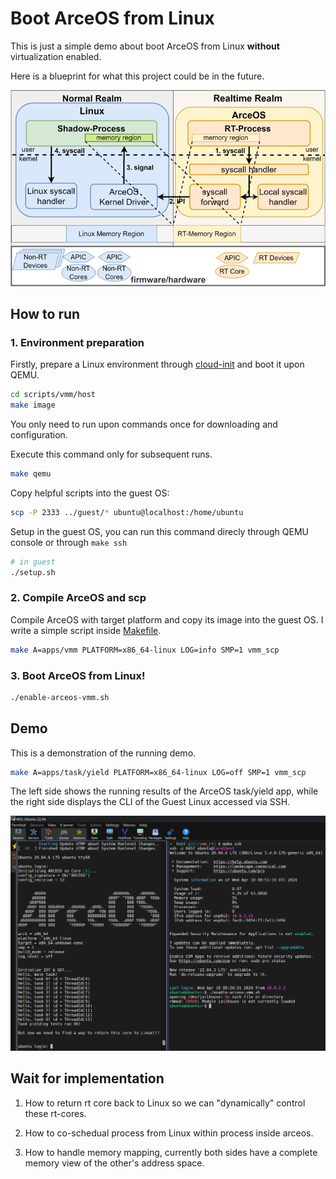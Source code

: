 # Boot ArceOS from Linux

This is just a simple demo about boot ArceOS from Linux **without** virtualization enabled.

Here is a blueprint for what this project could be in the future.

![](doc/figures/ArceOS-RTCore-Blueprint.png)

## How to run

### 1. Environment preparation
Firstly, prepare a Linux environment through [cloud-init](https://cloud-init.io/) and boot it upon QEMU.

```bash
cd scripts/vmm/host
make image
```
You only need to run upon commands once for downloading and configuration.

Execute this command only for subsequent runs.
```bash
make qemu
```

Copy helpful scripts into the guest OS:

```bash
scp -P 2333 ../guest/* ubuntu@localhost:/home/ubuntu
```

Setup in the guest OS, you can run this command direcly through QEMU console or through `make ssh`

```bash   
# in guest
./setup.sh
```

### 2. Compile ArceOS and scp
Compile ArceOS with target platform and copy its image into the guest OS.
I write a simple script inside [Makefile](scripts/vmm/scp.mk).

```bash
make A=apps/vmm PLATFORM=x86_64-linux LOG=info SMP=1 vmm_scp
```

### 3. Boot ArceOS from Linux!
```bash
./enable-arceos-vmm.sh
```
## Demo

This is a demonstration of the running demo.

```bash
make A=apps/task/yield PLATFORM=x86_64-linux LOG=off SMP=1 vmm_scp
```

The left side shows the running results of the ArceOS task/yield app, while the right side displays the CLI of the Guest Linux accessed via SSH.

![](doc/figures/ArceOS-RTCore-Demo.jpg)

## Wait for implementation

1. How to return rt core back to Linux so we can "dynamically" control these rt-cores.

2. How to co-schedual process from Linux within process inside arceos.

3. How to handle memory mapping, currently both sides have a complete memory view of the other's address space.

